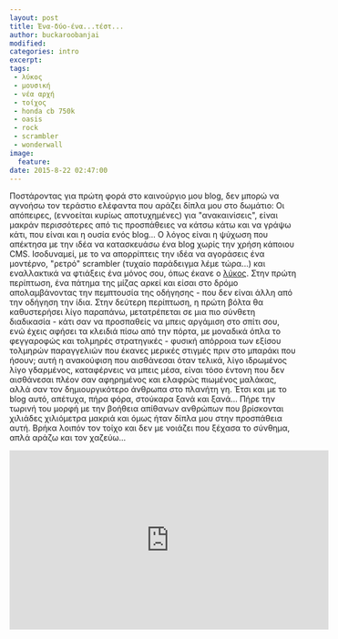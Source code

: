 ```yaml
---
layout: post
title: Ένα-δύο-ένα...τέστ...
author: buckaroobanjai
modified:
categories: intro
excerpt:
tags:
 - λύκος
 - μουσική
 - νέα αρχή
 - τοίχος
 - honda cb 750k
 - oasis
 - rock
 - scrambler
 - wonderwall
image:
  feature:
date: 2015-8-22 02:47:00
---
```


Ποστάροντας για πρώτη φορά στο καινούργιο μου blog, δεν μπορώ να αγνοήσω τον τεράστιο ελέφαντα που αράζει δίπλα μου στο δωμάτιο: Οι απόπειρες, (εννοείται κυρίως αποτυχημένες) για "ανακαινίσεις", είναι μακράν περισσότερες από τις προσπάθειες να κάτσω κάτω και να γράψω κάτι, που είναι και η ουσία ενός blog... Ο λόγος είναι η ψύχωση που απέκτησα με την ιδέα να κατασκευάσω ένα blog χωρίς την χρήση κάποιου CMS. Ισοδυναμεί, με το να απορρίπτεις την ιδέα να αγοράσεις ένα μοντέρνο, "ρετρό" scrambler (τυχαίο παράδειγμα λέμε τώρα...) και εναλλακτικά να φτιάξεις ένα μόνος σου, όπως έκανε ο [λύκος](http://stoma-tou-lykou.blogspot.gr/search/label/CB750K).
Στην πρώτη περίπτωση, ένα πάτημα της μίζας αρκεί και είσαι στο δρόμο απολαμβάνοντας την πεμπτουσία της οδήγησης - που δεν είναι άλλη από την οδήγηση την ίδια. Στην δεύτερη περίπτωση, η πρώτη βόλτα θα καθυστερήσει λίγο παραπάνω, μετατρέπεται σε μια πιο σύνθετη διαδικασία - κάτι σαν να προσπαθείς να μπεις αργάμιση στο σπίτι σου, ενώ έχεις αφήσει τα κλειδιά πίσω από την πόρτα, με μοναδικά όπλα το φεγγαροφώς και τολμηρές στρατηγικές - φυσική απόρροια των εξίσου τολμηρών παραγγελιών που έκανες μερικές στιγμές πριν στο μπαράκι που ήσουν; αυτή η ανακούφιση που αισθάνεσαι όταν τελικά, λίγο ιδρωμένος λίγο γδαρμένος, καταφέρνεις να μπεις μέσα, είναι τόσο έντονη που δεν αισθάνεσαι πλέον σαν αφηρημένος και ελαφρώς πιωμένος μαλάκας, αλλά σαν τον δημιουργικότερο άνθρωπα στο πλανήτη γη. 
Έτσι και με το blog αυτό, απέτυχα, πήρα φόρα, στούκαρα ξανά και ξανά... Πήρε την τωρινή του μορφή με την βοήθεια απίθανων ανθρώπων που βρίσκονται χιλιάδες χιλιόμετρα μακριά και όμως ήταν δίπλα μου στην προσπάθεια αυτή. Βρήκα λοιπόν τον τοίχο και δεν με νοιάζει που ξέχασα το σύνθημα, απλά αράζω και τον χαζεύω... 
<iframe width="560" height="315" src="http://www.youtube.com/embed/bx1Bh8ZvH84" frameborder="0"> </iframe>


    

